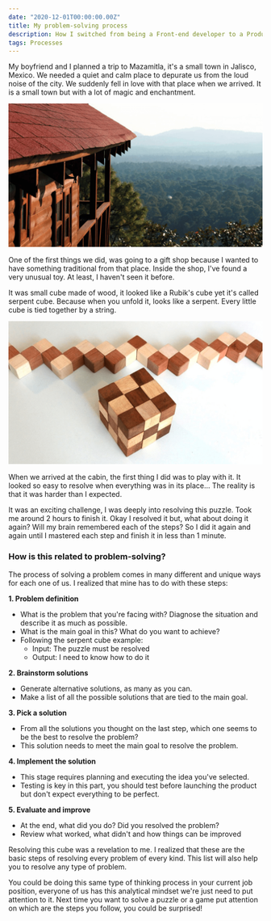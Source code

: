 ```yaml
---
date: "2020-12-01T00:00:00.00Z"
title: My problem-solving process
description: How I switched from being a Front-end developer to a Product Owner
tags: Processes
---
```


My boyfriend and I planned a trip to Mazamitla, it's a small town in Jalisco, Mexico. We needed a quiet and calm place to depurate us from the loud noise of the city. We suddenly fell in love with that place when we arrived. It is a small town but with a lot of magic and enchantment.

![Mazamitla, Jalisco](mazamitla.jpg)

One of the first things we did, was going to a gift shop because I wanted to have something traditional from that place. Inside the shop, I've found a very unusual toy. At least, I haven't seen it before.

It was small cube made of wood, it looked like a Rubik's cube yet it's called serpent cube. Because when you unfold it, looks like a serpent. Every little cube is tied together by a string.

![Serpent Cube](serpent-cube.jpg)

When we arrived at the cabin, the first thing I did was to play with it. It looked so easy to resolve when everything was in its place... The reality is that it was harder than I expected.

It was an exciting challenge, I was deeply into resolving this puzzle. Took me around 2 hours to finish it. Okay I resolved it but, what about doing it again? Will my brain remembered each of the steps? So I did it again and again until I mastered each step and finish it in less than 1 minute.

### How is this related to problem-solving?

The process of solving a problem comes in many different and unique ways for each one of us. I realized that mine has to do with these steps:

**1. Problem definition**

- What is the problem that you're facing with? Diagnose the situation and describe it as much as possible.
- What is the main goal in this? What do you want to achieve?
- Following the serpent cube example:
  - Input: The puzzle must be resolved
  - Output: I need to know how to do it

**2. Brainstorm solutions**

- Generate alternative solutions, as many as you can.
- Make a list of all the possible solutions that are tied to the main goal.

**3. Pick a solution**

- From all the solutions you thought on the last step, which one seems to be the best to resolve the problem?
- This solution needs to meet the main goal to resolve the problem.

**4. Implement the solution**

- This stage requires planning and executing the idea you've selected.
- Testing is key in this part, you should test before launching the product but don't expect everything to be perfect.

**5. Evaluate and improve**

- At the end, what did you do? Did you resolved the problem?
- Review what worked, what didn't and how things can be improved

Resolving this cube was a revelation to me. I realized that these are the basic steps of resolving every problem of every kind. This list will also help you to resolve any type of problem.

You could be doing this same type of thinking process in your current job position, everyone of us has this analytical mindset we're just need to put attention to it. Next time you want to solve a puzzle or a game put attention on which are the steps you follow, you could be surprised!
